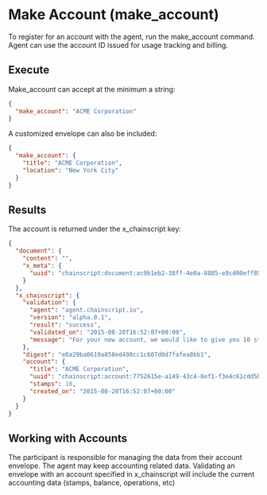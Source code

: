 # Make Account (make_account)

To register for an account with the agent, run the make_account command.  Agent can use the account ID issued for usage tracking and billing.

## Execute

Make_account can accept at the minimum a string: 

```JSON
{
  "make_account": "ACME Corporation"
}
```

A customized envelope can also be included:

```JSON
{
  "make_account": {
    "title": "ACME Corporation",
    "location": "New York City"
  }
}
```

## Results

The account is returned under the x_chainscript key:

```JSON
{
  "document": {
    "content": "",
    "x_meta": {
      "uuid": "chainscript:document:ac9b1eb2-38ff-4e0a-8885-e8cd00eff85f"
    }
  },
  "x_chainscript": {
    "validation": {
      "agent": "agent.chainscript.io",
      "version": "alpha.0.1",
      "result": "success",
      "validated_on": "2015-08-20T16:52:07+00:00",
      "message": "For your new account, we would like to give you 10 stamps."
    },
    "digest": "e0a29ba0619a858ed498cc1c607d0d7fafea8bb1",
    "account": {
      "title": "ACME Corporation",
      "uuid": "chainscript:account:7752615e-a149-43c4-8ef1-f3e4c61cdd5b",
      "stamps": 10,
      "created_on": "2015-08-20T16:52:07+00:00"
    }
  }
}
```

## Working with Accounts

The participant is responsible for managing the data from their account envelope.  The agent may keep accounting related data.  Validating an envelope with an account specified in x_chainscript will include the current accounting data (stamps, balance, operations, etc)
